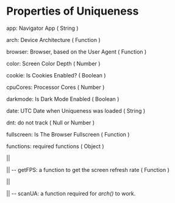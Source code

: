 # Properties of Uniqueness

app: Navigator App ( String )


arch: Device Architecture ( Function )


browser: Browser, based on the User Agent ( Function )


color: Screen Color Depth ( Number )


cookie: Is Cookies Enabled? ( Boolean )


cpuCores: Processor Cores ( Number )


darkmode: Is Dark Mode Enabled ( Boolean )


date: UTC Date when Uniqueness was loaded ( String ) 


dnt: do not track ( Null or Number )


fullscreen: Is The Browser Fullscreen ( Function )


functions: required functions ( Object )


  ||

  
  || -- getFPS: a function to get the screen refresh rate ( Function ) 

  
  ||

  
  || -- scanUA: a function required for *arch()* to work.

  





